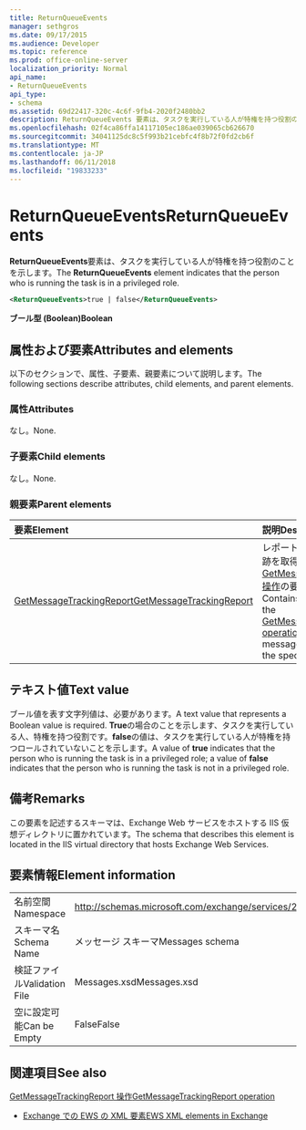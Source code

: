 ```yaml
---
title: ReturnQueueEvents
manager: sethgros
ms.date: 09/17/2015
ms.audience: Developer
ms.topic: reference
ms.prod: office-online-server
localization_priority: Normal
api_name:
- ReturnQueueEvents
api_type:
- schema
ms.assetid: 69d22417-320c-4c6f-9fb4-2020f2480bb2
description: ReturnQueueEvents 要素は、タスクを実行している人が特権を持つ役割のことを示します。
ms.openlocfilehash: 02f4ca86ffa14117105ec186ae039065cb626670
ms.sourcegitcommit: 34041125dc8c5f993b21cebfc4f8b72f0fd2cb6f
ms.translationtype: MT
ms.contentlocale: ja-JP
ms.lasthandoff: 06/11/2018
ms.locfileid: "19833233"
---
```

# <a name="returnqueueevents"></a><span data-ttu-id="56cf1-103">ReturnQueueEvents</span><span class="sxs-lookup"><span data-stu-id="56cf1-103">ReturnQueueEvents</span></span>

<span data-ttu-id="56cf1-104">**ReturnQueueEvents**要素は、タスクを実行している人が特権を持つ役割のことを示します。</span><span class="sxs-lookup"><span data-stu-id="56cf1-104">The **ReturnQueueEvents** element indicates that the person who is running the task is in a privileged role.</span></span> 
  
```XML
<ReturnQueueEvents>true | false</ReturnQueueEvents>
```

 <span data-ttu-id="56cf1-105">**ブール型 (Boolean)**</span><span class="sxs-lookup"><span data-stu-id="56cf1-105">**Boolean**</span></span>
## <a name="attributes-and-elements"></a><span data-ttu-id="56cf1-106">属性および要素</span><span class="sxs-lookup"><span data-stu-id="56cf1-106">Attributes and elements</span></span>

<span data-ttu-id="56cf1-107">以下のセクションで、属性、子要素、親要素について説明します。</span><span class="sxs-lookup"><span data-stu-id="56cf1-107">The following sections describe attributes, child elements, and parent elements.</span></span>
  
### <a name="attributes"></a><span data-ttu-id="56cf1-108">属性</span><span class="sxs-lookup"><span data-stu-id="56cf1-108">Attributes</span></span>

<span data-ttu-id="56cf1-109">なし。</span><span class="sxs-lookup"><span data-stu-id="56cf1-109">None.</span></span>
  
### <a name="child-elements"></a><span data-ttu-id="56cf1-110">子要素</span><span class="sxs-lookup"><span data-stu-id="56cf1-110">Child elements</span></span>

<span data-ttu-id="56cf1-111">なし。</span><span class="sxs-lookup"><span data-stu-id="56cf1-111">None.</span></span>
  
### <a name="parent-elements"></a><span data-ttu-id="56cf1-112">親要素</span><span class="sxs-lookup"><span data-stu-id="56cf1-112">Parent elements</span></span>

|<span data-ttu-id="56cf1-113">**要素**</span><span class="sxs-lookup"><span data-stu-id="56cf1-113">**Element**</span></span>|<span data-ttu-id="56cf1-114">**説明**</span><span class="sxs-lookup"><span data-stu-id="56cf1-114">**Description**</span></span>|
|:-----|:-----|
|[<span data-ttu-id="56cf1-115">GetMessageTrackingReport</span><span class="sxs-lookup"><span data-stu-id="56cf1-115">GetMessageTrackingReport</span></span>](getmessagetrackingreport.md) <br/> |<span data-ttu-id="56cf1-116">レポートを指定した ID の追跡を取得するために[GetMessageTrackingReport 操作](getmessagetrackingreport-operation.md)の要求が含まれています</span><span class="sxs-lookup"><span data-stu-id="56cf1-116">Contains the request for the [GetMessageTrackingReport operation](getmessagetrackingreport-operation.md) to retrieve the full message tracking report for the specified ID.</span></span>  <br/> |
   
## <a name="text-value"></a><span data-ttu-id="56cf1-117">テキスト値</span><span class="sxs-lookup"><span data-stu-id="56cf1-117">Text value</span></span>

<span data-ttu-id="56cf1-118">ブール値を表す文字列値は、必要があります。</span><span class="sxs-lookup"><span data-stu-id="56cf1-118">A text value that represents a Boolean value is required.</span></span> <span data-ttu-id="56cf1-119">**True**の場合のことを示します、タスクを実行している人、特権を持つ役割です。**false**の値は、タスクを実行している人が特権を持つロールされていないことを示します。</span><span class="sxs-lookup"><span data-stu-id="56cf1-119">A value of **true** indicates that the person who is running the task is in a privileged role; a value of **false** indicates that the person who is running the task is not in a privileged role.</span></span> 
  
## <a name="remarks"></a><span data-ttu-id="56cf1-120">備考</span><span class="sxs-lookup"><span data-stu-id="56cf1-120">Remarks</span></span>

<span data-ttu-id="56cf1-121">この要素を記述するスキーマは、Exchange Web サービスをホストする IIS 仮想ディレクトリに置かれています。</span><span class="sxs-lookup"><span data-stu-id="56cf1-121">The schema that describes this element is located in the IIS virtual directory that hosts Exchange Web Services.</span></span>
  
## <a name="element-information"></a><span data-ttu-id="56cf1-122">要素情報</span><span class="sxs-lookup"><span data-stu-id="56cf1-122">Element information</span></span>

|||
|:-----|:-----|
|<span data-ttu-id="56cf1-123">名前空間</span><span class="sxs-lookup"><span data-stu-id="56cf1-123">Namespace</span></span>  <br/> |http://schemas.microsoft.com/exchange/services/2006/messages  <br/> |
|<span data-ttu-id="56cf1-124">スキーマ名</span><span class="sxs-lookup"><span data-stu-id="56cf1-124">Schema Name</span></span>  <br/> |<span data-ttu-id="56cf1-125">メッセージ スキーマ</span><span class="sxs-lookup"><span data-stu-id="56cf1-125">Messages schema</span></span>  <br/> |
|<span data-ttu-id="56cf1-126">検証ファイル</span><span class="sxs-lookup"><span data-stu-id="56cf1-126">Validation File</span></span>  <br/> |<span data-ttu-id="56cf1-127">Messages.xsd</span><span class="sxs-lookup"><span data-stu-id="56cf1-127">Messages.xsd</span></span>  <br/> |
|<span data-ttu-id="56cf1-128">空に設定可能</span><span class="sxs-lookup"><span data-stu-id="56cf1-128">Can be Empty</span></span>  <br/> |<span data-ttu-id="56cf1-129">False</span><span class="sxs-lookup"><span data-stu-id="56cf1-129">False</span></span>  <br/> |
   
## <a name="see-also"></a><span data-ttu-id="56cf1-130">関連項目</span><span class="sxs-lookup"><span data-stu-id="56cf1-130">See also</span></span>



[<span data-ttu-id="56cf1-131">GetMessageTrackingReport 操作</span><span class="sxs-lookup"><span data-stu-id="56cf1-131">GetMessageTrackingReport operation</span></span>](getmessagetrackingreport-operation.md)


- [<span data-ttu-id="56cf1-132">Exchange での EWS の XML 要素</span><span class="sxs-lookup"><span data-stu-id="56cf1-132">EWS XML elements in Exchange</span></span>](ews-xml-elements-in-exchange.md)

